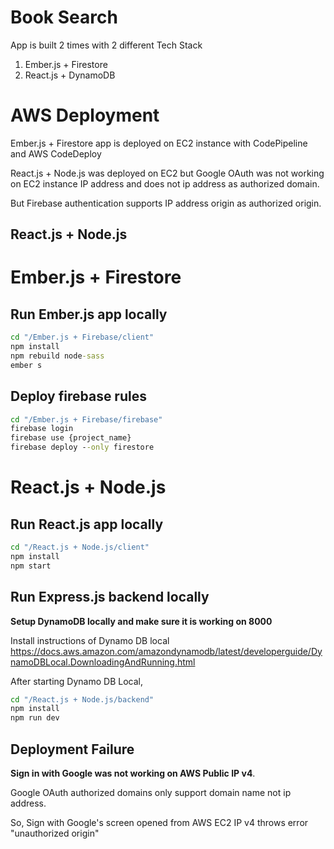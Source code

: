 # Book Search
App is built 2 times with 2 different Tech Stack
1. Ember.js + Firestore
2. React.js + DynamoDB

# AWS Deployment
Ember.js + Firestore app is deployed on EC2 instance with CodePipeline and AWS CodeDeploy

React.js + Node.js was deployed on EC2 but Google OAuth was not working on EC2 instance IP address and does not ip address as authorized domain.

But Firebase authentication supports IP address origin as authorized origin.


## React.js + Node.js

# Ember.js + Firestore

## Run Ember.js app locally
```cmd
cd "/Ember.js + Firebase/client"
npm install
npm rebuild node-sass
ember s
```

## Deploy firebase rules
```cmd
cd "/Ember.js + Firebase/firebase"
firebase login
firebase use {project_name}
firebase deploy --only firestore
```

# React.js + Node.js

## Run React.js app locally
```cmd
cd "/React.js + Node.js/client"
npm install
npm start
```

## Run Express.js backend locally
**Setup DynamoDB locally and make sure it is working on 8000**

Install instructions of Dynamo DB local
https://docs.aws.amazon.com/amazondynamodb/latest/developerguide/DynamoDBLocal.DownloadingAndRunning.html

After starting Dynamo DB Local,

```cmd
cd "/React.js + Node.js/backend"
npm install
npm run dev
```

## Deployment Failure
**Sign in with Google was not working on AWS Public IP v4**.

Google OAuth authorized domains only support domain name not ip address.

So, Sign with Google's screen opened from AWS EC2 IP v4 throws error "unauthorized origin"
